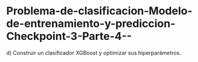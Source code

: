 # Problema-de-clasificacion-Modelo-de-entrenamiento-y-prediccion-Checkpoint-3-Parte-4--
d) Construir un clasificador XGBoost y optimizar sus hiperparámetros.
